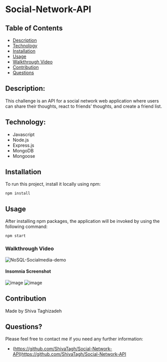 # Social-Network-API
## Table of Contents

- [Description](#description)
- [Technology](#Technology)
- [Installation](#installation)
- [Usage](#usage)
- [Walkthrough Video](#Walkthrough)
- [Contribution](#contribution)
- [Questions](#questions)

## Description:

This challenge is an API for a social network web application where users can share their thoughts, react to friends’ thoughts, and create a friend list.

## Technology:

- Javascript
- Node.js
- Express.js
- MongoDB
- Mongoose

## Installation

To run this project, install it locally using npm:

```
npm install
```

## Usage

After installing npm packages, the application will be invoked by using the following command:

```
npm start
```

### Walkthrough Video

![NoSQL-Socialmedia-demo](https://github.com/ShivaTagh/Social-Network-API/assets/127795324/46e74aec-9ac6-4112-9574-b1d713e8dcc6)


#### Insomnia Screenshot


![image](https://github.com/ShivaTagh/Social-Network-API/assets/127795324/dca62e31-949e-4064-a08e-aceb3a436adb)
![image](https://github.com/ShivaTagh/Social-Network-API/assets/127795324/e3201bee-070a-46d7-99a1-f537e55da7f4)


## Contribution

Made by Shiva Taghizadeh

## Questions?

Please feel free to contact me if you need any further information:
- (https://github.com/ShivaTagh/Social-Network-API)https://github.com/ShivaTagh/Social-Network-API
